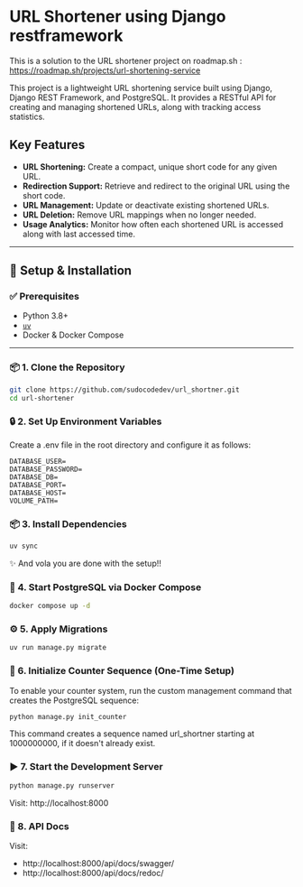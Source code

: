 # URL Shortener using Django restframework

This is a solution to the URL shortener project on roadmap.sh : https://roadmap.sh/projects/url-shortening-service


This project is a lightweight URL shortening service built using Django, Django REST Framework, and PostgreSQL. It provides a RESTful API for creating and managing shortened URLs, along with tracking access statistics.

## Key Features
- **URL Shortening:** Create a compact, unique short code for any given URL.
- **Redirection Support:** Retrieve and redirect to the original URL using the short code.
- **URL Management:** Update or deactivate existing shortened URLs.
- **URL Deletion:** Remove URL mappings when no longer needed.
- **Usage Analytics:** Monitor how often each shortened URL is accessed along with last accessed time.


---

## 🚀 Setup & Installation

### ✅ Prerequisites

- Python 3.8+
- [`uv`](https://github.com/astral-sh/uv)
- Docker & Docker Compose

---

### 📦 1. Clone the Repository

```bash
git clone https://github.com/sudocodedev/url_shortner.git
cd url-shortener
```

### 🔒 2. Set Up Environment Variables
Create a .env file in the root directory and configure it as follows:

```env
DATABASE_USER=
DATABASE_PASSWORD=
DATABASE_DB=
DATABASE_PORT=
DATABASE_HOST=
VOLUME_PATH=
```

### 📦 3. Install Dependencies

```bash
uv sync
```

✨ And vola you are done with the setup!!


### 🐳 4. Start PostgreSQL via Docker Compose

```bash
docker compose up -d
```

### ⚙️ 5. Apply Migrations

```bash
uv run manage.py migrate
```


### 🔢 6. Initialize Counter Sequence (One-Time Setup)

To enable your counter system, run the custom management command that creates the PostgreSQL sequence:

```bash
python manage.py init_counter
```

This command creates a sequence named url_shortner starting at 1000000000, if it doesn't already exist.


### ▶️ 7. Start the Development Server

```bash
python manage.py runserver
```
Visit: http://localhost:8000


### 📁 8. API Docs
Visit:
- http://localhost:8000/api/docs/swagger/
- http://localhost:8000/api/docs/redoc/

